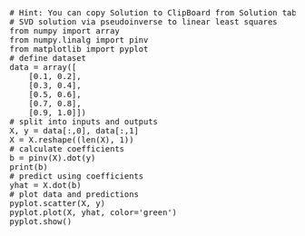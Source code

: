 <pre class="file" data-target="clipboard">
# Hint: You can copy Solution to ClipBoard from Solution tab in Step 5
# SVD solution via pseudoinverse to linear least squares
from numpy import array
from numpy.linalg import pinv
from matplotlib import pyplot
# define dataset
data = array([
	[0.1, 0.2],
	[0.3, 0.4],
	[0.5, 0.6],
	[0.7, 0.8],
	[0.9, 1.0]])
# split into inputs and outputs
X, y = data[:,0], data[:,1]
X = X.reshape((len(X), 1))
# calculate coefficients
b = pinv(X).dot(y)
print(b)
# predict using coefficients
yhat = X.dot(b)
# plot data and predictions
pyplot.scatter(X, y)
pyplot.plot(X, yhat, color='green')
pyplot.show()
</pre>

